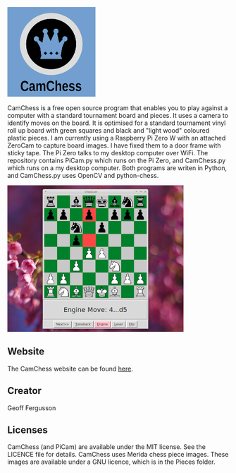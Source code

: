 ![Logo](Images/Logo.png)

CamChess is a free open source program that enables you to play against a computer with a standard tournament board and pieces. It uses a camera to identify moves on the board. It is optimised for a standard tournament vinyl roll up board with green squares and black and "light wood" coloured plastic pieces. I am currently using a Raspberry Pi Zero W with an attached ZeroCam to capture board images. I have fixed them to a door frame with sticky tape. The Pi Zero talks to my desktop computer over WiFi. The repository contains PiCam.py which runs on the Pi Zero, and CamChess.py which runs on a my desktop computer. Both programs are writen in Python, and CamChess.py uses OpenCV and python-chess.

![Screen Shot](Images/Screen.png)

## Website

The CamChess website can be found [here](https://camchess.blogspot.com).

## Creator

Geoff Fergusson

## Licenses

CamChess (and PiCam) are available under the MIT license. See the LICENCE file for details. CamChess uses Merida chess piece images. These images are available under a GNU licence, which is in the Pieces folder.

